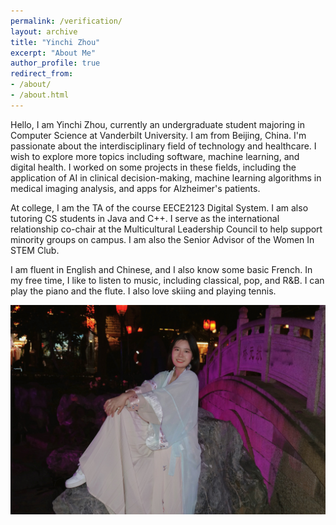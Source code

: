 ```yaml
---
permalink: /verification/
layout: archive
title: "Yinchi Zhou"
excerpt: "About Me"
author_profile: true
redirect_from:
- /about/
- /about.html
---
```


Hello, I am Yinchi Zhou, currently an undergraduate student majoring in Computer Science at Vanderbilt University. I am
from Beijing, China. I'm passionate about the interdisciplinary field of technology and healthcare. I wish to explore
more topics including software, machine learning, and digital health. I worked on some projects in these fields,
including the application of AI in clinical decision-making, machine learning algorithms in medical imaging analysis,
and apps for Alzheimer's patients.

At college, I am the TA of the course EECE2123 Digital System. I am also tutoring CS students in Java and C++. I serve
as the international relationship co-chair at the Multicultural Leadership Council to help support minority groups on
campus. I am also the Senior Advisor of the Women In STEM Club.

I am fluent in English and Chinese, and I also know some basic French. In my free time, I like to listen to music,
including classical, pop, and R&B. I can play the piano and the flute. I also love skiing and playing tennis.

![Me at Luo Yang, China](/images/person_photo.png)